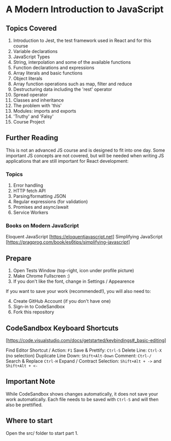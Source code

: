 # A Modern Introduction to JavaScript

## Topics Covered

1. Introduction to Jest, the test framework used in React and for this course
2. Variable declarations
3. JavaScript Types
4. String, interpolation and some of the available functions
5. Function declarations and expressions
6. Array literals and basic functions
7. Object literals
8. Array function operations such as map, filter and reduce
9. Destructuring data including the 'rest' operator
10. Spread operator
11. Classes and inheritance
12. The problem with 'this'
13. Modules: imports and exports
14. 'Truthy' and 'Falsy'
15. Course Project

## Further Reading

This is not an advanced JS course and is designed to fit into one day. Some important JS
concepts are not covered, but will be needed when writing JS applications that are still
important for React development:

### Topics

1. Error handling
2. HTTP fetch API
3. Parsing/formatting JSON
4. Regular expressions (for validation)
5. Promises and async/await
6. Service Workers

### Books on Modern JavaScript

Eloquent JavaScript [https://eloquentjavascript.net]
Simplifying JavaScript [https://pragprog.com/book/es6tips/simplifying-javascript]

## Prepare

1. Open Tests Window (top-right, icon under profile picture)
2. Make Chrome Fullscreen :)
3. If you don't like the font, change in Settings / Appearence

If you want to save your work (recommended!), you will also need to:

4. Create GitHub Account (if you don't have one)
5. Sign-in to CodeSandbox
6. Fork this repository

## CodeSandbox Keyboard Shortcuts

[https://code.visualstudio.com/docs/getstarted/keybindings#_basic-editing]

<!-- prettier-ignore -->
Find Editor Shortcut / Action: `F1`
Save & Prettify:               `Ctrl-S`
Delete Line:                   `Ctrl-X` (no selection)
Duplicate Line Down:           `Shift+Alt-Down`
Comment:                       `Ctrl-/`
Search & Replace               `Ctrl-H`
Expand / Contract Selection:   `Shift+Alt + ->` and `Shift+Alt + <-`

## Important Note

While CodeSandbox shows changes automatically, it does not save your work automatically.
Each file needs to be saved with `Ctrl-S` and will then also be prettified.

## Where to start

Open the src/ folder to start part 1.
